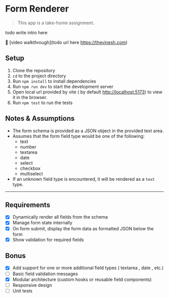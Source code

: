 # Form Renderer

> This app is a take-home assignment.

todo write intro here

🔗 [video walkthrough](todo url here https://thevinesh.com)

## Setup
 
1. Clone the repository
2. `cd` to the project directory
3. Run `npm install` to install dependencies
4. Run `npm run dev` to start the development server
5. Open local url provided by vite ( by default [http://localhost:5173](http://localhost:5173)) to view it in the browser.
6. Run `npm test` to run the tests

## Notes & Assumptions
- The form schema is provided as a JSON object in the provided text area.
- Assumes that the form field type would be one of the following:
  - text
  - number
  - textarea
  - date
  - select
  - checkbox
  - multiselect
- If an unknown field type is encountered, it will be rendered as a `text` type.

___
## Requirements
- [x] Dynamically render all fields from the schema
- [x] Manage form state internally
- [x] On form submit, display the form data as formatted JSON below the form
- [x] Show validation for required fields

## Bonus
- [x] Add support for one or more additional field types ( textarea , date , etc.)
- [ ] Basic field validation messages
- [x] Modular architecture (custom hooks or reusable field components)
- [ ] Responsive design
- [ ] Unit tests